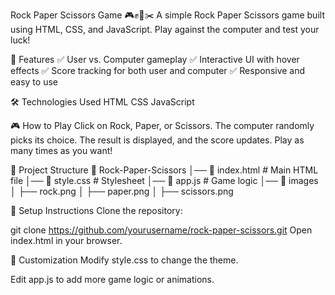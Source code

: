 Rock Paper Scissors Game 🎮✊📄✂️
A simple Rock Paper Scissors game built using HTML, CSS, and JavaScript. Play against the computer and test your luck!

📌 Features
✅ User vs. Computer gameplay
✅ Interactive UI with hover effects
✅ Score tracking for both user and computer
✅ Responsive and easy to use

🛠️ Technologies Used
HTML
CSS
JavaScript

🎮 How to Play
Click on Rock, Paper, or Scissors.
The computer randomly picks its choice.
The result is displayed, and the score updates.
Play as many times as you want!

📂 Project Structure
📁 Rock-Paper-Scissors
│── 📄 index.html       # Main HTML file
│── 🎨 style.css        # Stylesheet
│── 📜 app.js           # Game logic
│── 📁 images
│   ├── rock.png
│   ├── paper.png
│   ├── scissors.png

🚀 Setup Instructions
Clone the repository:

git clone https://github.com/yourusername/rock-paper-scissors.git
Open index.html in your browser.

🎨 Customization
Modify style.css to change the theme.

Edit app.js to add more game logic or animations.
